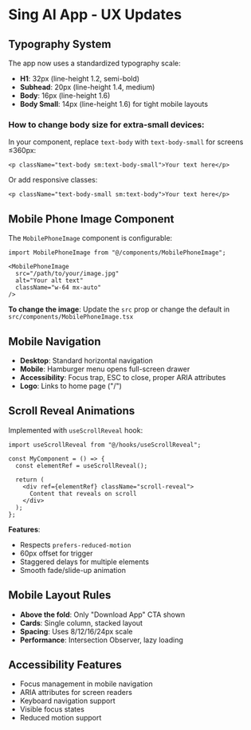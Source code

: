 # Sing AI App - UX Updates

## Typography System

The app now uses a standardized typography scale:
- **H1**: 32px (line-height 1.2, semi-bold)
- **Subhead**: 20px (line-height 1.4, medium) 
- **Body**: 16px (line-height 1.6)
- **Body Small**: 14px (line-height 1.6) for tight mobile layouts

### How to change body size for extra-small devices:

In your component, replace `text-body` with `text-body-small` for screens ≤360px:

```tsx
<p className="text-body sm:text-body-small">Your text here</p>
```

Or add responsive classes:
```tsx
<p className="text-body-small sm:text-body">Your text here</p>
```

## Mobile Phone Image Component

The `MobilePhoneImage` component is configurable:

```tsx
import MobilePhoneImage from "@/components/MobilePhoneImage";

<MobilePhoneImage 
  src="/path/to/your/image.jpg"
  alt="Your alt text"
  className="w-64 mx-auto"
/>
```

**To change the image**: Update the `src` prop or change the default in `src/components/MobilePhoneImage.tsx`

## Mobile Navigation

- **Desktop**: Standard horizontal navigation
- **Mobile**: Hamburger menu opens full-screen drawer
- **Accessibility**: Focus trap, ESC to close, proper ARIA attributes
- **Logo**: Links to home page ("/")

## Scroll Reveal Animations

Implemented with `useScrollReveal` hook:

```tsx
import useScrollReveal from "@/hooks/useScrollReveal";

const MyComponent = () => {
  const elementRef = useScrollReveal();
  
  return (
    <div ref={elementRef} className="scroll-reveal">
      Content that reveals on scroll
    </div>
  );
};
```

**Features**:
- Respects `prefers-reduced-motion`
- 60px offset for trigger
- Staggered delays for multiple elements
- Smooth fade/slide-up animation

## Mobile Layout Rules

- **Above the fold**: Only "Download App" CTA shown
- **Cards**: Single column, stacked layout
- **Spacing**: Uses 8/12/16/24px scale
- **Performance**: Intersection Observer, lazy loading

## Accessibility Features

- Focus management in mobile navigation
- ARIA attributes for screen readers
- Keyboard navigation support
- Visible focus states
- Reduced motion support